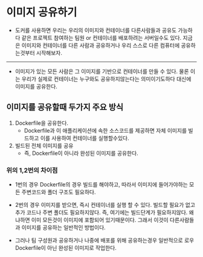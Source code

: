 # 이미지 공유하기

- 도커를 사용하면 우리는 우리의 이미지와 컨테이너를 다른사람들과 공유도 가능하다 같은 프로젝트 참여하는 팀원 or 컨테이너를 배포하려는 서버일수도 있다. 지금은 이미지와 컨테이너를 다른 사람과 공유하거나 우리 스스로 다른 컴퓨터에 공유하는것부터 시작해보자.

---

- 이미지가 있는 모든 사람은 그 이미지를 기반으로 컨테이너를 만들 수 있다. 물론 이는 우리가 실제로 컨테이너는 누구와도 공유하지않는다는 의미이기도하다 대신에 이미지를 공유한다.

## 이미지를 공유할때 두가지 주요 방식

1. Dockerfile을 공유한다.
   - Dockerfile과 이 애플리케이션에 속한 소스코드를 제공하면 자체 이미지를 빌드하고 이를 사용하여 컨테이너를 실행할수있다.
2. 빌드된 전체 이미지를 공유
   - 즉, Dockerfile이 아니라 완성된 이미지를 공유한다.

### 위의 1,2번의 차이점

- 1번의 경우 Dockerfile의 경우 빌드를 해야하고, 따라서 이미지에 들어가야하는 모든 주변코드와 폴더 구조도 필요하다.
- 2번의 경우 이미지를 받으면, 즉시 컨테이너를 실행 할 수 있다. 빌드할 필요가 없고 추가 코드나 주변 폴더도 필요하지않다. 즉, 여기에는 빌드단계가 필요하지않다. 왜냐하면 이미 모든것이 이미지에 포함되어 있기때문이다. 그래서 이것이 다른사람들과 이미지를 공유하는 일반적인 방법이다.

- 그러나 팀 구성원과 공유하거나 나중에 배포를 위해 공유하는경우 일반적으로 로우 Dockerfile이 아닌 완성된 이미지로 작업한다.
